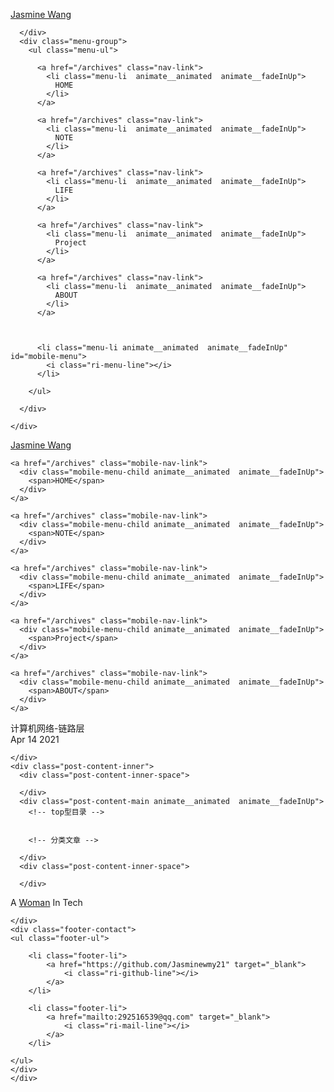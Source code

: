 


<!DOCTYPE html>
<html lang="en">
<head>
  <meta charset="UTF-8">
  <meta name="viewport" content="width=device-width, initial-scale=1.0">
  <title>  计算机网络-链路层 |    Jasmine Wang</title>
  <meta name="description" content="A woman in Tech.">
  <!-- 标签页图标 -->
  

  <!-- 图标库 -->
  <link href="https://cdn.jsdelivr.net/npm/remixicon@2.2.0/fonts/remixicon.css" rel="stylesheet">
  <!-- 动画库 -->
  
  <link rel="stylesheet" href="https://cdn.jsdelivr.net/gh/fushaolei/cdn-white@1.0/css/animate.css"/>
  
  <!-- css文件 -->
  
<link rel="stylesheet" href="/css/white.css">

  <!-- 代码高亮 -->
  
<meta name="generator" content="Hexo 5.4.0"></head>


<body>

<div class="menu-outer">
    <div class="menu-inner">
      <div class="menu-site-name  animate__animated  animate__fadeInUp">
        <a href="/">
          Jasmine Wang
        </a>
        
      </div>
      <div class="menu-group">
        <ul class="menu-ul">
        
          <a href="/archives" class="nav-link">
            <li class="menu-li  animate__animated  animate__fadeInUp">
              HOME
            </li>
          </a>
        
          <a href="/archives" class="nav-link">
            <li class="menu-li  animate__animated  animate__fadeInUp">
              NOTE
            </li>
          </a>
        
          <a href="/archives" class="nav-link">
            <li class="menu-li  animate__animated  animate__fadeInUp">
              LIFE
            </li>
          </a>
        
          <a href="/archives" class="nav-link">
            <li class="menu-li  animate__animated  animate__fadeInUp">
              Project
            </li>
          </a>
        
          <a href="/archives" class="nav-link">
            <li class="menu-li  animate__animated  animate__fadeInUp">
              ABOUT
            </li>
          </a>
        
        
        
          <li class="menu-li animate__animated  animate__fadeInUp" id="mobile-menu">
            <i class="ri-menu-line"></i>
          </li>
        
        </ul>

      </div>

    </div>
</div>
<div id="mobile-main" class="animate__animated  animate__fadeIn">
  <div class="mobile-menu-inner">
    <div class="mobile-menu-site-name animate__animated  animate__fadeInUp">
      <a href="/">
        Jasmine Wang
      </a>
    </div>
    <div class="mobile-menu-group" id="mobile-close">
      <i class="ri-close-line"></i>
    </div>

  </div>

  <div class="mobile-menu-div">
  
    <a href="/archives" class="mobile-nav-link">
      <div class="mobile-menu-child animate__animated  animate__fadeInUp">
        <span>HOME</span>
      </div>
    </a>
  
    <a href="/archives" class="mobile-nav-link">
      <div class="mobile-menu-child animate__animated  animate__fadeInUp">
        <span>NOTE</span>
      </div>
    </a>
  
    <a href="/archives" class="mobile-nav-link">
      <div class="mobile-menu-child animate__animated  animate__fadeInUp">
        <span>LIFE</span>
      </div>
    </a>
  
    <a href="/archives" class="mobile-nav-link">
      <div class="mobile-menu-child animate__animated  animate__fadeInUp">
        <span>Project</span>
      </div>
    </a>
  
    <a href="/archives" class="mobile-nav-link">
      <div class="mobile-menu-child animate__animated  animate__fadeInUp">
        <span>ABOUT</span>
      </div>
    </a>
  
  
  </div>


</div>

<div class="body-outer">
  <div class="body-inner">
    
<article class="post-inner">
  <div class="post-content-outer">
    <div class="post-intro">
      <div class="post-title animate__animated  animate__fadeInUp">计算机网络-链路层</div>
      <div class="meta-intro animate__animated  animate__fadeInUp">Apr 14 2021</div>
      
    </div>
    <div class="post-content-inner">
      <div class="post-content-inner-space">

      </div>
      <div class="post-content-main animate__animated  animate__fadeInUp">
        <!-- top型目录 -->
        
        
        <!-- 分类文章 -->
        
      </div>
      <div class="post-content-inner-space">
        
      </div>
   </div>
    <!-- 评论 -->
    
  </div>
</article>
  </div>
</div>



<!-- 如果是home模式的话，不在首页就显示footer，如果不是home模式的话 所有都显示footer -->

  <div class="footer-outer animate__animated  animate__fadeInUp">
    <div class="footer-inner">
    <div class="footer-text">
    <p>A <a target="_blank" rel="noopener" href="https://github.com/Jasminewmy21">Woman</a> In Tech</p>

    </div>
    <div class="footer-contact">
    <ul class="footer-ul">
        
        <li class="footer-li">
            <a href="https://github.com/Jasminewmy21" target="_blank">
                <i class="ri-github-line"></i>
            </a>
        </li>
        
        <li class="footer-li">
            <a href="mailto:292516539@qq.com" target="_blank">
                <i class="ri-mail-line"></i>
            </a>
        </li>
        
    </ul>
    </div>
    </div>
</div>






<script src="/js/white.js"></script>



</body>
</html>
